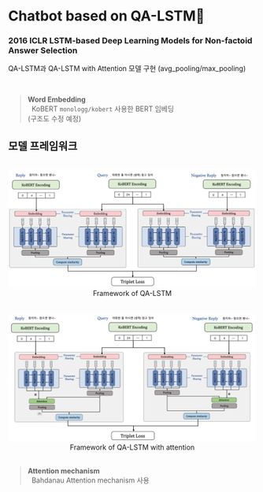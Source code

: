 # **Chatbot based on QA-LSTM🤖**

### **2016 ICLR LSTM-based Deep Learning Models for Non-factoid Answer Selection** 
QA-LSTM과 QA-LSTM with Attention 모델 구현 (avg_pooling/max_pooling)  

<br>

> **Word Embedding**  
> &nbsp;&nbsp;KoBERT `monologg/kobert` 사용한 BERT 임베딩   
> (구조도 수정 예정)

## **모델 프레임워크**
<br>  
<div align=center>
<img src="./img/QA-LSTM.png" width=800/><br>
Framework of QA-LSTM
</div>
<br>


<br>  
<div align=center>
<img src="./img/QA-LSTM_attn.png" width=800/><br>
Framework of QA-LSTM with attention
</div>
<br>

> **Attention mechanism**  
> &nbsp;&nbsp;Bahdanau Attention mechanism 사용   

